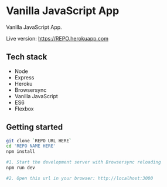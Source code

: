 # Vanilla JavaScript App

Vanilla JavaScript App.

Live version: https://REPO.herokuapp.com

<!-- <img src="./src/graphics/screencast.gif" width="275px" height="auto"> -->

## Tech stack
* Node
* Express
* Heroku
* Browsersync
* Vanilla JavaScript
* ES6
* Flexbox

## Getting started

```sh
git clone `REPO URL HERE`
cd 'REPO NAME HERE'
npm install

#1. Start the development server with Browsersync reloading
npm run dev

#2. Open this url in your browser: http://localhost:3000
```
